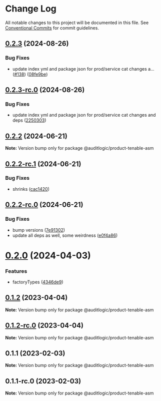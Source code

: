 # Change Log

All notable changes to this project will be documented in this file.
See [Conventional Commits](https://conventionalcommits.org) for commit guidelines.

## [0.2.3](https://github.com/auditlogic/product/compare/@auditlogic/product-tenable-asm@0.2.2...@auditlogic/product-tenable-asm@0.2.3) (2024-08-26)


### Bug Fixes

* update index yml and package json for prod/service cat changes a… ([#138](https://github.com/auditlogic/product/issues/138)) ([08fe9be](https://github.com/auditlogic/product/commit/08fe9beb1c8457462a19bc69caa02e6212d97e1a))





## [0.2.3-rc.0](https://github.com/auditlogic/product/compare/@auditlogic/product-tenable-asm@0.2.2...@auditlogic/product-tenable-asm@0.2.3-rc.0) (2024-08-26)


### Bug Fixes

* update index yml and package json for prod/service cat changes and deps ([2250303](https://github.com/auditlogic/product/commit/225030363a363608240135b7ebed386b28f01e4b))





## [0.2.2](https://github.com/auditlogic/product/compare/@auditlogic/product-tenable-asm@0.2.2-rc.1...@auditlogic/product-tenable-asm@0.2.2) (2024-06-21)

**Note:** Version bump only for package @auditlogic/product-tenable-asm





## [0.2.2-rc.1](https://github.com/auditlogic/product/compare/@auditlogic/product-tenable-asm@0.2.2-rc.0...@auditlogic/product-tenable-asm@0.2.2-rc.1) (2024-06-21)


### Bug Fixes

* shrinks ([cac1420](https://github.com/auditlogic/product/commit/cac14200fefcd8183ab69fe89a47bd3f70f563e9))





## [0.2.2-rc.0](https://github.com/auditlogic/product/compare/@auditlogic/product-tenable-asm@0.2.0...@auditlogic/product-tenable-asm@0.2.2-rc.0) (2024-06-21)


### Bug Fixes

* bump versions ([7e91302](https://github.com/auditlogic/product/commit/7e913023b8b312150ed7762c32fbbe616be71de5))
* update all deps as well, some weirdness ([e0f4a86](https://github.com/auditlogic/product/commit/e0f4a864714e2d3de6bbf3da014d5312fe53be2f))





# [0.2.0](https://github.com/auditlogic/product/compare/@auditlogic/product-tenable-asm@0.1.2...@auditlogic/product-tenable-asm@0.2.0) (2024-04-03)


### Features

* factoryTypes ([4346de9](https://github.com/auditlogic/product/commit/4346de92693aee892fccf725338ffc7b80ab182b))





## [0.1.2](https://github.com/auditlogic/product/compare/@auditlogic/product-tenable-asm@0.1.1...@auditlogic/product-tenable-asm@0.1.2) (2023-04-04)

**Note:** Version bump only for package @auditlogic/product-tenable-asm





## [0.1.2-rc.0](https://github.com/auditlogic/product/compare/@auditlogic/product-tenable-asm@0.1.1...@auditlogic/product-tenable-asm@0.1.2-rc.0) (2023-04-04)

**Note:** Version bump only for package @auditlogic/product-tenable-asm





## 0.1.1 (2023-02-03)

**Note:** Version bump only for package @auditlogic/product-tenable-asm





## 0.1.1-rc.0 (2023-02-03)

**Note:** Version bump only for package @auditlogic/product-tenable-asm
